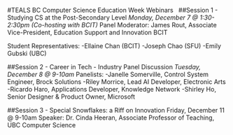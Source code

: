 #TEALS BC Computer Science Education Week Webinars
 
##Session 1 - Studying CS at the Post-Secondary Level
*Monday, December 7 @ 1:30-2:30pm (Co-hosting with BCIT)*
Panel Moderator: James Rout, Associate Vice-President, Education Support and Innovation BCIT

Student Representatives:
-Ellaine Chan (BCIT)
-Joseph  Chao (SFU) 
-Emily Gubski (UBC) 

##Session 2 - Career in Tech - Industry Panel Discussion
*Tuesday, December 8 @ 9-10am*
Panelists:
-Janelle Somerville, Control System Engineer, Brock Solutions
-Riley Morrice, Lead AI Developer, Electronic Arts
-Ricardo Haro, Applications Developer, Knowledge Network
-Shirley Ho, Senior Designer & Product Owner, Microsoft

##Session 3 - Special Snowflakes: a Riff on Innovation 
Friday, December 11 @ 9-10am
Speaker: Dr. Cinda Heeran, Associate Professor of Teaching, UBC Computer Science
